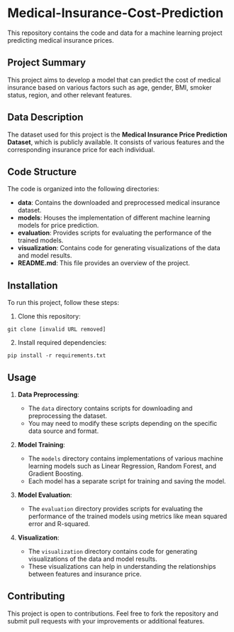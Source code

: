 # Medical-Insurance-Cost-Prediction

This repository contains the code and data for a machine learning project predicting medical insurance prices.

## Project Summary

This project aims to develop a model that can predict the cost of medical insurance based on various factors such as age, gender, BMI, smoker status, region, and other relevant features. 

## Data Description

The dataset used for this project is the **Medical Insurance Price Prediction Dataset**, which is publicly available. It consists of various features and the corresponding insurance price for each individual.

## Code Structure

The code is organized into the following directories:

* **data**: Contains the downloaded and preprocessed medical insurance dataset.
* **models**: Houses the implementation of different machine learning models for price prediction.
* **evaluation**: Provides scripts for evaluating the performance of the trained models.
* **visualization**: Contains code for generating visualizations of the data and model results.
* **README.md**: This file provides an overview of the project.

## Installation

To run this project, follow these steps:

1. Clone this repository:

```
git clone [invalid URL removed]
```

2. Install required dependencies:

```
pip install -r requirements.txt
```

## Usage

1. **Data Preprocessing**:
    - The `data` directory contains scripts for downloading and preprocessing the dataset.
    - You may need to modify these scripts depending on the specific data source and format.

2. **Model Training**:
    - The `models` directory contains implementations of various machine learning models such as Linear Regression, Random Forest, and Gradient Boosting.
    - Each model has a separate script for training and saving the model.

3. **Model Evaluation**:
    - The `evaluation` directory provides scripts for evaluating the performance of the trained models using metrics like mean squared error and R-squared.

4. **Visualization**:
    - The `visualization` directory contains code for generating visualizations of the data and model results.
    - These visualizations can help in understanding the relationships between features and insurance price.

## Contributing

This project is open to contributions. Feel free to fork the repository and submit pull requests with your improvements or additional features.
